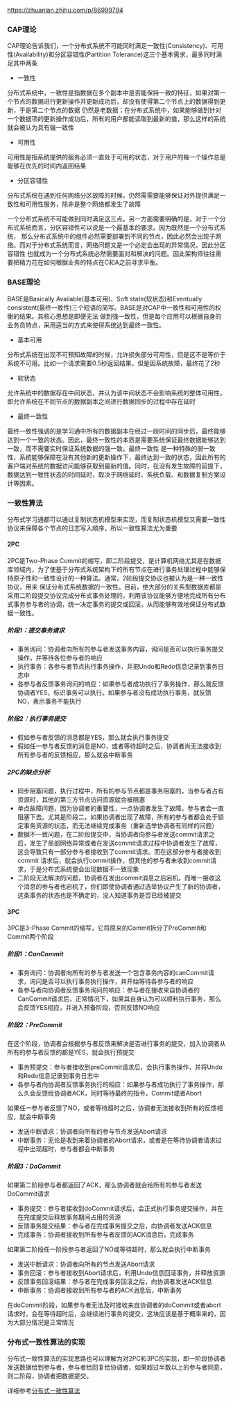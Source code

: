 https://zhuanlan.zhihu.com/p/86999794

### CAP理论

CAP理论告诉我们，一个分布式系统不可能同时满足一致性(Consistency)、可用性(Availability)和分区容错性(Partition Tolerance)这三个基本需求，最多同时满足其中两条

- 一致性

分布式系统中，一致性是指数据在多个副本中是否能保持一致的特征，如果对第一个节点的数据进行更新操作并更新成功后，却没有使得第二个节点上的数据得到更新，于是第二个节点的数据
仍然是老数据；在分布式系统中，如果能够做到针对一个数据项的更新操作成功后，所有的用户都能读取到最新的值，那么这样的系统就会被认为具有强一致性

- 可用性

可用性是指系统提供的服务必须一直处于可用的状态，对于用户的每一个操作总是能够在优先的时间内返回结果

- 分区容错性

分布式系统在遇到任何网络分区故障的时候，仍然需需要能够保证对外提供满足一致性和可用性服务，除非是整个网络都发生了故障

一个分布式系统不可能做到同时满足这三点。另一方面需要明确的是，对于一个分布式系统而言，分区容错性可以说是一个最基本的要求。因为既然是一个分布式系统，
那么分布式系统中的组件必然需要部署到不同的节点，因此必然会出现子网络。而对于分布式系统而言，网络问题又是一个必定会出现的异常情况，因此分区容错性
也就成为一个分布式系统必然需要面对和解决的问题。因此架构师往往需要把精力花在如何根据业务的特点在C和A之前寻求平衡。


### BASE理论

BASE是Basically Available(基本可用)、Soft state(软状态)和Eventually consistent(最终一致性)三个短语的简写。BASE是对CAP中一致性和可用性的权衡的结果。其核心思想是即便无法
做到强一致性，但是每个应用可以根据自身的业务员特点，采用适当的方式来使得系统达到最终一致性。

- 基本可用

分布式系统在出现不可预知故障的时候，允许损失部分可用性，但是这不是等价于系统不可用。比如一个请求需要0.5秒返回结果，但是因系统故障，最终花了2秒

- 软状态

允许系统中的数据存在中间状态，并认为该中间状态不会影响系统的整体可用性，即允许系统在不同节点的数据副本之间进行数据同步的过程中存在延时

- 最终一致性

最终一致性强调的是学习通中所有的数据副本在经过一段时间的同步后，最终能够达到一个一致的状态。因此，最终一致性的本质是需要系统保证最终数据能够达到一致，而不需要实时保证系统数据的强一致。最终一致性
是一种特殊的弱一致性，系统能够保障在没有其他新的更新操作下，最终达到一致的状态，因此所有的客户端对系统的数据访问能够获取到最新的值。同时，在没有发生故障的前提下，数据达到一致性状态的时间延时，取决于网络延时、系统负载、和数据复制方案设计等因素。


### 一致性算法

分布式学习通都可以通过复制状态机模型来实现，而复制状态机模型又需要一致性协议来保障各个节点的日志写入顺序，所以一致性算法尤为重要

#### 2PC

2PC是Two-Phase Commit的缩写，即二阶段提交，是计算机网络尤其是在数据库领域内，为了使基于分布式系统架构下的所有节点在进行事务处理过程中能够保持原子性和一致性设计的一种算法。通常，2阶段提交协议也被认为是一种一致性协议，用来
保证分布式系统数据的一致性。目前，绝大部分的关系型数据库都是采用二阶段提交协议完成分布式事务处理的，利用该协议能够方便地完成所有分布式事务参与者的协调，统一决定事务的提交或回滚，从而能够有效地保证分布式数据一致性。

##### 阶段1：提交事务请求

- 事务询问：协调者向所有的参与者发送事务内容，询问是否可以执行事务提交操作，并等待各位参与者的响应
- 执行事务：各参与者节点执行事务操作，并把Undo和Redo信息记录到事务日志中
- 各参与者反馈事务询问的响应：如果参与者成功执行了事务操作，那么就反馈协调者YES，标识事务可以执行。如果参与者没有成功执行事务，就反馈NO，表示事务不能执行

##### 阶段2：执行事务提交

- 假如参与者反馈的消息都是YES，那么就会执行事务提交
- 假如任一参与者反馈的消息是NO，或者等待超时之后，协调者尚无法接收到所有参与者的反馈相应，那么就会中断事务

##### 2PC的缺点分析

- 同步阻塞问题，执行过程中，所有的参与节点都是事务阻塞的，当参与者占有资源时，其他的第三方节点访问资源就会被阻塞
- 单点故障问题，因为协调者的重要性，一点协调者发生了故障，参与者会一直阻塞下去。尤其是阶段二，如果协调者出现了故障，所有的参与者都会处于锁定事务资源的状态，而无法继续完成事务（重新选举协调者有同样的问题）
- 数据不一致问题，在二阶段提交中，当协调者向参与者发送commit请求之后，发生了局部网络异常或者在发送commit请求过程中协调者发生了故障，这会导致只有一部分参与者接收到了commit请求。而在这部分参与者接收到commit
请求后，就会执行commit操作，但其他的参与者未收到commit请求，于是分布式系统便会出现数据不一致现象
- 二阶段无法解决的问题，协调者在发出commit消息之后宕机，而唯一接收这个消息的参与者也宕机了，你们即使协调者通过选举协议产生了新的协调者，这条事务的状态也是不确定的，没人知道事务是否已经被提交

#### 3PC

3PC是3-Phase Commit的缩写，它将原来的Commit拆分了PreCommit和Commit两个阶段

##### 阶段1：CanCommit

- 事务询问：协调者向所有的参与者发送一个包含事务内容的canCommit请求，询问是否可以执行事务执行操作，并开始等待各参与者的响应
- 各参与者向协调者反馈事务询问的响应：参与者在接收来自协调者的CanCommit请求后，正常情况下，如果其自身认为可以顺利执行事务，那么会反馈YES相应，并进入预备阶段，否则反馈NO响应

##### 阶段2：PreCommit

在这个阶段，协调者会根据参与者反馈来解决是否进行事务的提交，加入协调者从所有的参与者反馈的都是YES，就会执行预提交
- 事务预提交：参与者接收到preCommit请求后，会执行事务操作，并将Undo和Redo信息记录到事务日志中
- 各参与者向协调者反馈事务执行的相应：如果参与者成功执行了事务操作，那么久会反馈给协调者ACK，同时等待最终的指令，Commit或者Abort

如果任一参与者反馈了NO，或者等待超时之后，协调者无法接收到所有的反馈相应，就会中断事务
- 发送中断请求：协调者向所有的参与节点发送Abort请求
- 中断事务：无论是收到来着协调者的Abort请求，或者是在等待协调者请求过程中出现超时，参与者都会中断事务

##### 阶段3：DoCommit

如果第二阶段参与者都返回了ACK，那么协调者就会给所有的参与者发送DoCommit请求
- 事务提交：参与者接收到doCommit请求后，会正式执行事务提交操作，并在在完成提交后释放事务期间占用的资源
- 反馈事务提交结果：参与者在完成事务提交之后，向协调者发送ACK信息
- 完成事务：协调者接收到所有参与者反馈的ACK消息后，完成事务

如果第二阶段任一阶段参与者返回了NO或等待超时，那么就会执行中断事务
- 发送中断请求：协调者向所有的节点发送Abort请求
- 事务回滚：参与者接收到Abort请求后，利用Undo信息回滚事务，并释放资源
- 反馈事务回滚结果：参与者在完成事务回滚之后，向协调者发送ACK信息
- 中断事务：协调者接收到所有参与者的ACK消息后，中断事务

在doCommit阶段，如果参与者无法及时接收来自协调者的doCommit或者abort请求时，会在等待超时后，会继续进行事务的提交，这块应该是基于概率来的，因为大部分情况是正常情况

### 分布式一致性算法的实现

分布式一致性算法的实现思路也可以理解为对2PC和3PC的实现，即一阶段协调者发送数据给到参与者，参与者给回复给协调者，如果超过半数以上的参与者同意，则二阶段，协调者把数据提交。

详细参考[分布式一致性算法](./分布式一致性算法.md)






